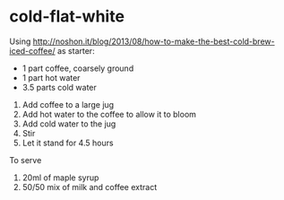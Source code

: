 cold-flat-white
===============

Using http://noshon.it/blog/2013/08/how-to-make-the-best-cold-brew-iced-coffee/ as starter:


* 1 part coffee, coarsely ground
* 1 part hot water
* 3.5 parts cold water


1. Add coffee to a large jug
2. Add hot water to the coffee to allow it to bloom
3. Add cold water to the jug
4. Stir
5. Let it stand for 4.5 hours


To serve

1. 20ml of maple syrup
2. 50/50 mix of milk and coffee extract 
